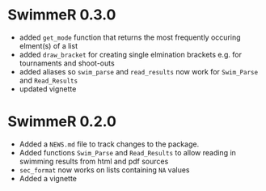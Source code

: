 # SwimmeR 0.3.0
* added `get_mode` function that returns the most frequently occuring elment(s) of a list
* added `draw_bracket` for creating single elmination brackets e.g. for tournaments and shoot-outs
* added aliases so `swim_parse` and `read_results` now work for `Swim_Parse` and `Read_Results`
* updated vignette


# SwimmeR 0.2.0

* Added a `NEWS.md` file to track changes to the package.
* Added functions `Swim_Parse` and `Read_Results` to allow reading in swimming results from html and pdf sources
* `sec_format` now works on lists containing `NA` values
* Added a vignette
